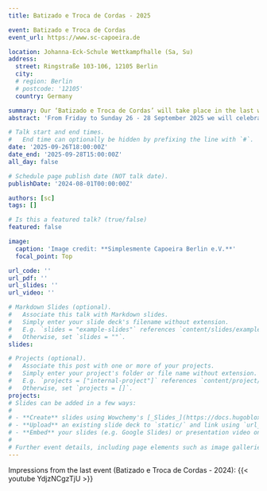 ```yaml
---
title: Batizado e Troca de Cordas - 2025

event: Batizado e Troca de Cordas
event_url: https://www.sc-capoeira.de

location: Johanna-Eck-Schule Wettkampfhalle (Sa, Su)
address:
  street: Ringstraße 103-106, 12105 Berlin 
  city:  
  # region: Berlin
  # postcode: '12105'
  country: Germany 

summary: Our ‘Batizado e Troca de Cordas’ will take place in the last weekend of September. Our **Mestre Bala** (David Balarezo Montes) from Madrid will charge us with three days of great workshops, technique and energy.
abstract: 'From Friday to Sunday 26 - 28 September 2025 we will celebrate Capoeira with you. Everyone is cordially invited to join us!'

# Talk start and end times.
#   End time can optionally be hidden by prefixing the line with `#`.
date: '2025-09-26T18:00:00Z'
date_end: '2025-09-28T15:00:00Z'
all_day: false

# Schedule page publish date (NOT talk date).
publishDate: '2024-08-01T00:00:00Z'

authors: [sc]
tags: []

# Is this a featured talk? (true/false)
featured: false

image:
  caption: 'Image credit: **Simplesmente Capoeira Berlin e.V.**'
  focal_point: Top 

url_code: ''
url_pdf: ''
url_slides: ''
url_video: ''

# Markdown Slides (optional).
#   Associate this talk with Markdown slides.
#   Simply enter your slide deck's filename without extension.
#   E.g. `slides = "example-slides"` references `content/slides/example-slides.md`.
#   Otherwise, set `slides = ""`.
slides:

# Projects (optional).
#   Associate this post with one or more of your projects.
#   Simply enter your project's folder or file name without extension.
#   E.g. `projects = ["internal-project"]` references `content/project/deep-learning/index.md`.
#   Otherwise, set `projects = []`.
projects:
# Slides can be added in a few ways:
# 
# - **Create** slides using Wowchemy's [_Slides_](https://docs.hugoblox.com/managing-content/#create-slides) feature and link using `slides` parameter in the front matter of the talk file
# - **Upload** an existing slide deck to `static/` and link using `url_slides` parameter in the front matter of the talk file
# - **Embed** your slides (e.g. Google Slides) or presentation video on this page using [shortcodes](https://docs.hugoblox.com/writing-markdown-latex/).
# 
# Further event details, including page elements such as image galleries, can be added to the body of this page.
---
```

Impressions from the last event (Batizado e Troca de Cordas - 2024):
{{< youtube YdjzNCgzTjU >}}

<!-- ![The program of the 2025 Batizado e Troca de Corda from Simplesmente Capoeira Berlin e.V.](2025_batizado_flyer.jpeg) -->
